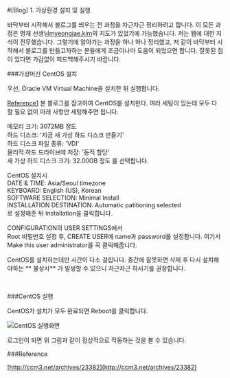 #[Blog] 1. 가상환경 설치 및 실행

바닥부터 시작해서 블로그를 띄우는 전 과정을 차근차근 정리하려고 합니다.
이 모든 과정은 명재 선생님[myeongjae.kim](https://myeongjae.kim/)의 지도가 있었기에 가능했습니다. 저는 웹에 대한 지식이 전무했습니다. 그렇기에 알아가는 과정을 하나 하나 정리했고, 저 같이 바닥부터 시작해서 블로그를 만들고자하는 분들에게 조금이나마 도움이 되었으면 합니다. 잘못된 점이 있다면 가감없이 피드백해주시기 바랍니다.
<br>

###가상머신 CentOS 설치

우선, Oracle VM Virtual Machine을 설치한 뒤 실행합니다.

[Reference1](http://ccm3.net/archives/23382) 본 블로그를 참고하여 CentOS를 설치한다. 여러 세팅이 있는데 모두 다 할 필요 없이 아래 사항만 세팅해주면 됩니다.

메모리 크기: 3072MB 정도  
하드 디스크: '지금 새 가상 하드 디스크 만들기'  
하드 디스크 파일 종류: 'VDI'  
물리적 하드 드라이브에 저장: '동적 할당'  
새 가상 하드 디스크 크기: 32.00GB 정도 
를 선택합니다. 

CentOS 설치시  
DATE & TIME: Asia/Seoul timezone  
KEYBOARD: English (US), Korean  
SOFTWARE SELECTION: Minimal Install  
INSTALLATION DESTINATION: Automatic patitioning selected  
로 설정해준 뒤 Installation을 클릭합니다.

CONFIGURATION의 USER SETTINGS에서  
Root 비밀번호 설정 후, CREATE USER에 name과 password를 설정합니다. 여기서 Make this user administrator를 꼭 클릭해줍니다.

CentOS를 설치하는데만 시간이 다소 걸립니다. 중간에 잘못하면 삭제 후 다시 설치해야하는 ** 불상사** 가 발생할 수 있으니 차근차근 하시기를 권장합니다.

<br>

###CentOS 실행

CentOS가 설치가 모두 완료되면 Reboot를 클릭합니다.

<img alt="CentOS 실행화면" src="../../../../../../src/assets/devRecord/2019/01/20/profilePicture.jpg">

로그인이 되면 위 그림과 같이 정상적으로 작동하는 것을 볼 수 있습니다.
<br>

###Reference

[http://ccm3.net/archives/23382](http://ccm3.net/archives/23382)

